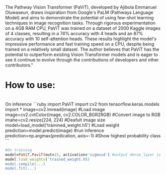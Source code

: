 The Pathway Vision Transformer (PaViT), developed by Ajibola Emmanuel Oluwaseun, draws inspiration from Google's PaLM (Pathways Language Model) and aims to demonstrate the potential of using few-shot learning techniques in image recognition tasks. Through rigorous experimentation on a 4GB RAM CPU, PaViT was trained on a dataset of 2000 Kaggle images of 4 classes, resulting in a 74% accuracy with 4 heads and an 87% accuracy with 10 self-attention heads. These results highlight the model's impressive performance and fast training speed on a CPU, despite being trained on a relatively small dataset. The author believes that PaViT has the potential to outperform existing Vision Transformer models and is eager to see it continue to evolve through the contributions of developers and other contributors."



<h1>How to use:</h1>
<br>
On inference
```ruby
import PaViT 
import cv2
from tensorflow.keras.models import *
image=cv2.imread(image) #Load image
image=cv2.cvtColor(image, cv2.COLOR_BGR2RGB) #Convert image to RGB
imahe=cv2.resize(224, 224) #Deafult image size
model=load_model('trainined_weight.h5') #Load weight
prediction=model.predict(image) #run inference
prediction=np.argmax(predication, axis=-1) #Show highest probability class
```

```ruby
#On training
model=PaViT.PaviT(out=15, activation='sigmoid') #output dense_layer is 15, output activation 15
model.load_weights('trained_weight.h5)
model.compile(...)
model.fit(...)
```


